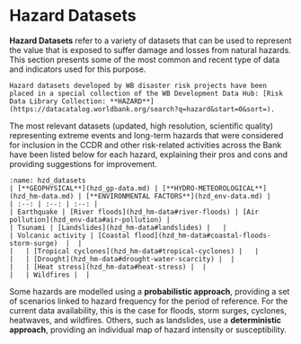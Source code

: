 # Hazard Datasets

**Hazard Datasets** refer to a variety of datasets that can be used to represent the value that is exposed to suffer damage and losses from natural hazards.
This section presents some of the most common and recent type of data and indicators used for this purpose.

```{seealso}
Hazard datasets developed by WB disaster risk projects have been placed in a special collection of the WB Development Data Hub: [Risk Data Library Collection: **HAZARD**](https://datacatalog.worldbank.org/search?q=hazard&start=0&sort=).
```

The most relevant datasets (updated, high resolution, scientific quality) representing extreme events and long-term hazards that were considered for inclusion in the CCDR and other risk-related activities across the Bank have been listed below for each hazard, explaining their pros and cons and providing suggestions for improvement.

```{table}
:name: hzd_datasets
| [**GEOPHYSICAL**](hzd_gp-data.md) | [**HYDRO-METEOROLOGICAL**](hzd_hm-data.md) | [**ENVIRONMENTAL FACTORS**](hzd_env-data.md) |
| :--: | :--: | :--: |
| Earthquake | [River floods](hzd_hm-data#river-floods) | [Air pollution](hzd_env-data#air-pollution) |
| Tsunami | [Landslides](hzd_hm-data#landslides) |   |
| Volcanic activity | [Coastal flood](hzd_hm-data#coastal-floods-storm-surge)  |  |
|   | [Tropical cyclones](hzd_hm-data#tropical-cyclones) |   |
|   | [Drought](hzd_hm-data#drought-water-scarcity) |  |
|   | [Heat stress](hzd_hm-data#heat-stress) |  |
|   | Wildfires |  |
```

Some hazards are modelled using a **probabilistic approach**, providing a set of scenarios linked to hazard frequency for the period of reference. For the current data availability, this is the case for floods, storm surges, cyclones, heatwaves, and wildfires.
Others, such as landslides, use a **deterministic approach**, providing an individual map of hazard intensity or susceptibility.